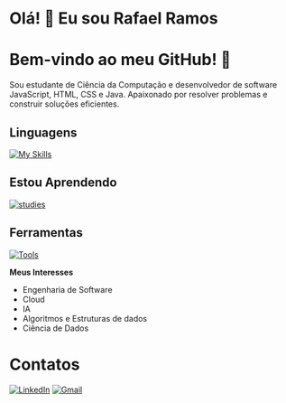 # Olá! 👋 Eu sou Rafael Ramos
# Bem-vindo ao meu GitHub! 🚀


Sou estudante de Ciência da Computação e desenvolvedor de software JavaScript, HTML, CSS e Java. Apaixonado por resolver problemas e construir soluções eficientes.

## Linguagens
[![My Skills](https://skillicons.dev/icons?i=js,html,css,c)](https://skillicons.dev)

## Estou Aprendendo 
[![studies](https://skillicons.dev/icons?i=java,python,docker,kubernetes)](https://skillicons.dev)

## Ferramentas
[![Tools](https://skillicons.dev/icons?i=vscode,pycharm,eclipse,git,github,mysql,idea)](https://skillicons.dev)

**Meus Interesses**  
- Engenharia de Software  
- Cloud 
- IA 
- Algoritmos e Estruturas de dados
- Ciência de Dados

# Contatos
[![LinkedIn](https://skillicons.dev/icons?i=linkedin)](linkedin.com/in/rafael-da-costa-ramos-594128191)
[![Gmail](https://skillicons.dev/icons?i=gmail)](rafahcosta1997@gmail.com)


